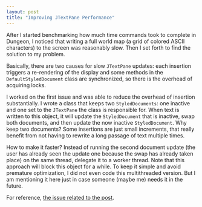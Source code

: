 ```yaml
---
layout: post
title: "Improving JTextPane Performance"
---
```


After I started benchmarking how much time commands took to complete in
Dungeon, I noticed that writing a full world map (a grid of colored ASCII
characters) to the screen was reasonably slow. Then I set forth to find the
solution to my problem.

Basically, there are two causes for slow `JTextPane` updates: each insertion
triggers a re-rendering of the display and some methods in the
`DefaultStyledDocument` class are synchronized, so there is the overhead of
acquiring locks.

I worked on the first issue and was able to reduce the overhead of insertion
substantially. I wrote a class that keeps two `StyledDocuments`: one inactive
and one set to the `JTextPane` the class is responsible for. When text is
written to this object, it will update the `StyledDocument` that is inactive,
swap both documents, and then update the now inactive `StyledDocument`. Why
keep two documents?  Some insertions are just small increments, that really
benefit from not having to rewrite a long passage of text multiple times.

How to make it faster? Instead of running the second document update (the user
has already seen the update one because the swap has already taken place) on
the same thread, delegate it to a worker thread. Note that this approach will
block this object for a while. To keep it simple and avoid premature
optimization, I did not even code this multithreaded version. But I am
mentioning it here just in case someone (maybe me) needs it in the future.

For reference, [the issue related to the
post](https://github.com/mafagafogigante/dungeon/issues/176).

